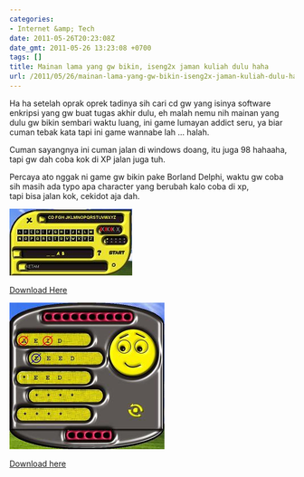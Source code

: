 ```yaml
---
categories:
- Internet &amp; Tech
date: 2011-05-26T20:23:08Z
date_gmt: 2011-05-26 13:23:08 +0700
tags: []
title: Mainan lama yang gw bikin, iseng2x jaman kuliah dulu haha
url: /2011/05/26/mainan-lama-yang-gw-bikin-iseng2x-jaman-kuliah-dulu-haha/
---
```


Ha ha setelah oprak oprek tadinya sih cari cd gw yang isinya software enkripsi yang gw buat tugas akhir dulu, eh malah nemu nih mainan yang dulu gw bikin sembari waktu luang, ini game lumayan addict seru, ya biar cuman tebak kata tapi ini game wannabe lah ... halah.

Cuman sayangnya ini cuman jalan di windows doang, itu juga 98 hahaaha, tapi gw dah coba kok di XP jalan juga tuh.

Percaya ato nggak ni game gw bikin pake Borland Delphi, waktu gw coba sih masih ada typo apa character yang berubah kalo coba di xp,  
 tapi bisa jalan kok, cekidot aja dah.

[![](/images/wg_play1.jpg "wg_play1")](/images/wg_play1.jpg)[](/images/wm_play1.jpg)

[Download Here](http://sourceforge.net/projects/wordsgame/files/WordsMind.exe/download "Word Game")

[![](/images/wm_play1.jpg "wm_play1")](/images/wm_play1.jpg)

[Download here](http://sourceforge.net/projects/wordsgame/files/WordsMind.exe/download "Words Mind")